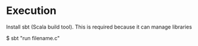 # Execution

Install sbt (Scala build tool). This is required because it can manage libraries

$ sbt "run filename.c"

